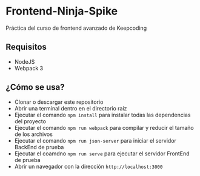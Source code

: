 # Frontend-Ninja-Spike
Práctica del curso de frontend avanzado de Keepcoding

## Requisitos
* NodeJS
* Webpack 3

## ¿Cómo se usa?
* Clonar o descargar este repositorio
* Abrir una terminal dentro en el directorio raíz
* Ejecutar el comando `npm install` para instalar todas las dependencias del proyecto
* Ejecutar el comando `npm run webpack` para compilar y reducir el tamaño de los archivos
* Ejecutar el comando `npm run json-server` para iniciar el servidor BackEnd de prueba
* Ejecutar el coamdno `npm run serve` para ejecutar el servidor FrontEnd de prueba
* Abrir un navegador con la dirección `http://localhost:3000`